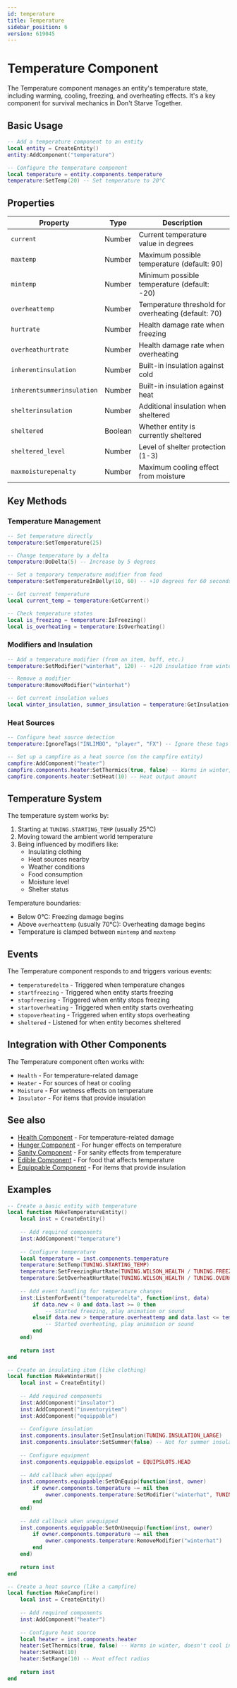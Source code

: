```yaml
---
id: temperature
title: Temperature
sidebar_position: 6
version: 619045
---
```


# Temperature Component

The Temperature component manages an entity's temperature state, including warming, cooling, freezing, and overheating effects. It's a key component for survival mechanics in Don't Starve Together.

## Basic Usage

```lua
-- Add a temperature component to an entity
local entity = CreateEntity()
entity:AddComponent("temperature")

-- Configure the temperature component
local temperature = entity.components.temperature
temperature:SetTemp(20) -- Set temperature to 20°C
```

## Properties

| Property | Type | Description |
|----------|------|-------------|
| `current` | Number | Current temperature value in degrees |
| `maxtemp` | Number | Maximum possible temperature (default: 90) |
| `mintemp` | Number | Minimum possible temperature (default: -20) |
| `overheattemp` | Number | Temperature threshold for overheating (default: 70) |
| `hurtrate` | Number | Health damage rate when freezing |
| `overheathurtrate` | Number | Health damage rate when overheating |
| `inherentinsulation` | Number | Built-in insulation against cold |
| `inherentsummerinsulation` | Number | Built-in insulation against heat |
| `shelterinsulation` | Number | Additional insulation when sheltered |
| `sheltered` | Boolean | Whether entity is currently sheltered |
| `sheltered_level` | Number | Level of shelter protection (1-3) |
| `maxmoisturepenalty` | Number | Maximum cooling effect from moisture |

## Key Methods

### Temperature Management

```lua
-- Set temperature directly
temperature:SetTemperature(25)

-- Change temperature by a delta
temperature:DoDelta(5) -- Increase by 5 degrees

-- Set a temporary temperature modifier from food
temperature:SetTemperatureInBelly(10, 60) -- +10 degrees for 60 seconds

-- Get current temperature
local current_temp = temperature:GetCurrent()

-- Check temperature states
local is_freezing = temperature:IsFreezing()
local is_overheating = temperature:IsOverheating()
```

### Modifiers and Insulation

```lua
-- Add a temperature modifier (from an item, buff, etc.)
temperature:SetModifier("winterhat", 120) -- +120 insulation from winter hat

-- Remove a modifier
temperature:RemoveModifier("winterhat")

-- Get current insulation values
local winter_insulation, summer_insulation = temperature:GetInsulation()
```

### Heat Sources

```lua
-- Configure heat source detection
temperature:IgnoreTags("INLIMBO", "player", "FX") -- Ignore these tags when finding heaters

-- Set up a campfire as a heat source (on the campfire entity)
campfire:AddComponent("heater")
campfire.components.heater:SetThermics(true, false) -- Warms in winter, doesn't cool in summer
campfire.components.heater:SetHeat(10) -- Heat output amount
```

## Temperature System

The temperature system works by:

1. Starting at `TUNING.STARTING_TEMP` (usually 25°C)
2. Moving toward the ambient world temperature
3. Being influenced by modifiers like:
   - Insulating clothing
   - Heat sources nearby
   - Weather conditions
   - Food consumption
   - Moisture level
   - Shelter status

Temperature boundaries:
- Below 0°C: Freezing damage begins
- Above `overheattemp` (usually 70°C): Overheating damage begins
- Temperature is clamped between `mintemp` and `maxtemp`

## Events

The Temperature component responds to and triggers various events:

- `temperaturedelta` - Triggered when temperature changes
- `startfreezing` - Triggered when entity starts freezing
- `stopfreezing` - Triggered when entity stops freezing
- `startoverheating` - Triggered when entity starts overheating
- `stopoverheating` - Triggered when entity stops overheating
- `sheltered` - Listened for when entity becomes sheltered

## Integration with Other Components

The Temperature component often works with:

- `Health` - For temperature-related damage
- `Heater` - For sources of heat or cooling
- `Moisture` - For wetness effects on temperature
- `Insulator` - For items that provide insulation

## See also

- [Health Component](health.md) - For temperature-related damage
- [Hunger Component](hunger.md) - For hunger effects on temperature
- [Sanity Component](sanity.md) - For sanity effects from temperature
- [Edible Component](edible.md) - For food that affects temperature
- [Equippable Component](equippable.md) - For items that provide insulation

## Examples

```lua
-- Create a basic entity with temperature
local function MakeTemperatureEntity()
    local inst = CreateEntity()
    
    -- Add required components
    inst:AddComponent("temperature")
    
    -- Configure temperature
    local temperature = inst.components.temperature
    temperature:SetTemp(TUNING.STARTING_TEMP)
    temperature:SetFreezingHurtRate(TUNING.WILSON_HEALTH / TUNING.FREEZING_KILL_TIME)
    temperature:SetOverheatHurtRate(TUNING.WILSON_HEALTH / TUNING.OVERHEATING_KILL_TIME)
    
    -- Add event handling for temperature changes
    inst:ListenForEvent("temperaturedelta", function(inst, data)
        if data.new < 0 and data.last >= 0 then
            -- Started freezing, play animation or sound
        elseif data.new > temperature.overheattemp and data.last <= temperature.overheattemp then
            -- Started overheating, play animation or sound
        end
    end)
    
    return inst
end

-- Create an insulating item (like clothing)
local function MakeWinterHat()
    local inst = CreateEntity()
    
    -- Add required components
    inst:AddComponent("insulator")
    inst:AddComponent("inventoryitem")
    inst:AddComponent("equippable")
    
    -- Configure insulation
    inst.components.insulator:SetInsulation(TUNING.INSULATION_LARGE)
    inst.components.insulator:SetSummer(false) -- Not for summer insulation
    
    -- Configure equipment
    inst.components.equippable.equipslot = EQUIPSLOTS.HEAD
    
    -- Add callback when equipped
    inst.components.equippable:SetOnEquip(function(inst, owner)
        if owner.components.temperature ~= nil then
            owner.components.temperature:SetModifier("winterhat", TUNING.INSULATION_LARGE)
        end
    end)
    
    -- Add callback when unequipped
    inst.components.equippable:SetOnUnequip(function(inst, owner)
        if owner.components.temperature ~= nil then
            owner.components.temperature:RemoveModifier("winterhat")
        end
    end)
    
    return inst
end

-- Create a heat source (like a campfire)
local function MakeCampfire()
    local inst = CreateEntity()
    
    -- Add required components
    inst:AddComponent("heater")
    
    -- Configure heat source
    local heater = inst.components.heater
    heater:SetThermics(true, false) -- Warms in winter, doesn't cool in summer
    heater:SetHeat(10)
    heater:SetRange(10) -- Heat effect radius
    
    return inst
end 